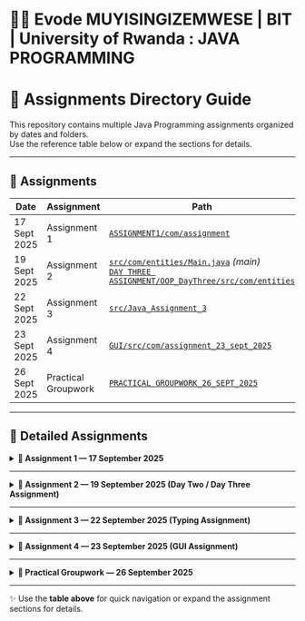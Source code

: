 # 👨‍💻 Evode MUYISINGIZEMWESE | BIT | University of Rwanda : JAVA PROGRAMMING

# 📘 Assignments Directory Guide

This repository contains multiple Java Programming assignments organized by dates and folders.  
Use the reference table below or expand the sections for details.

---

## 📑  Assignments

| Date            | Assignment             | Path                                                                                                                                                                                       |
|-----------------|----------------------|--------------------------------------------------------------------------------------------------------------------------------------------------------------------------------------------|
| 17 Sept 2025    | Assignment 1          | [`ASSIGNMENT1/com/assignment`](./ASSIGNMENT1/com/assignment)                                                                                                                               |
| 19 Sept 2025    | Assignment 2          | [`src/com/entities/Main.java`](./src/com/entities/Main.java) *(main)*<br> [`DAY THREE ASSIGNMENT/OOP_DayThree/src/com/entities`](./DAY%20THREE%20ASSIGNMENT/OOP_DayThree/src/com/entities) |
| 22 Sept 2025    | Assignment 3          | [`src/Java_Assignment_3`](./src/Java_Assignment_3)                                                                                                                                         |
| 23 Sept 2025    | Assignment 4          | [`GUI/src/com/assignment_23_sept_2025`](./GUI/src/com/assignment_23_sept_2025)                                                                                                             |
| 26 Sept 2025    | Practical Groupwork   | [`PRACTICAL GROUPWORK_26_SEPT_2025`](./PRACTICAL%20GROUPWORK_26_SEPT_2025)                                                                                                               |

---

## 📂 Detailed Assignments

<details>
  <summary><b>📂 Assignment 1 — 17 September 2025</b></summary>  

**Path:**  
[`ASSIGNMENT1/com/assignment`](./ASSIGNMENT1/com/assignment)

</details>  

---

<details>
  <summary><b>📂 Assignment 2 — 19 September 2025 (Day Two / Day Three Assignment)</b></summary>  

- **Main Path:**  
  [`src/com/entities/Main.java`](./src/com/entities/Main.java)

- **Alternative Path:**  
  [`DAY THREE ASSIGNMENT/OOP_DayThree/src/com/entities`](./DAY%20THREE%20ASSIGNMENT/OOP_DayThree/src/com/entities)

> ✅ The **Main.java** file includes all the working code for Assignment 2.

</details>  

---

<details>
  <summary><b>📂 Assignment 3 — 22 September 2025 (Typing Assignment)</b></summary>  

**Path:**  
[`src/Java_Assignment_3`](./src/Java_Assignment_3)

</details>  

---

<details>
  <summary><b>📂 Assignment 4 — 23 September 2025 (GUI Assignment)</b></summary>  

**Path:**  
[`GUI/src/com/assignment_23_sept_2025`](./GUI/src/com/assignment_23_sept_2025)

</details>  

---

<details>
  <summary><b>📂 Practical Groupwork — 26 September 2025</b></summary>  

**Path:**  
[`PRACTICAL GROUPWORK_26_SEPT_2025`](./PRACTICAL%20GROUPWORK_26_SEPT_2025)

</details>  

---

✨ Use the **table above** for quick navigation or expand the assignment sections for details.
